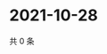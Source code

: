 # 2021-10-28

共 0 条

<!-- BEGIN WEIBO -->
<!-- 最后更新时间 Thu Oct 28 2021 22:13:34 GMT+0800 (China Standard Time) -->

<!-- END WEIBO -->
